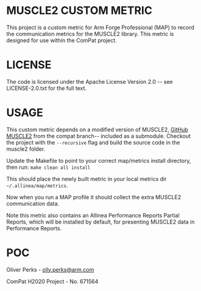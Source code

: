 MUSCLE2 CUSTOM METRIC
=====================


This project is a custom metric for Arm Forge Professional (MAP) to record the communication metrics for the MUSCLE2 library.
This metric is designed for use within the ComPat project.

LICENSE
=======

The code is licensed under the Apache License Version 2.0 -- see LICENSE-2.0.txt for the full text.


USAGE
=====


This custom metric depends on a modified version of MUSCLE2, [GitHub MUSCLE2](https://github.com/psnc-apps/muscle2) from the compat branch-- included as a submodule.
Checkout the project with the `--recursive` flag and build the source code in the muscle2 folder.

Update the Makefile to point to your correct map/metrics install directory, then run:
`make clean all install`

This should place the newly built metric in your local metrics dir `~/.allinea/map/metrics`.

Now when you run a MAP profile it should collect the extra MUSCLE2 communication data.

Note this metric also contains an Allinea Performance Reports Partial Reports, which will be installed by default, for presenting MUSCLE2 data in Performance Reports.


POC
===

Oliver Perks - <olly.perks@arm.com>

ComPat H2020 Project - No. 671564
